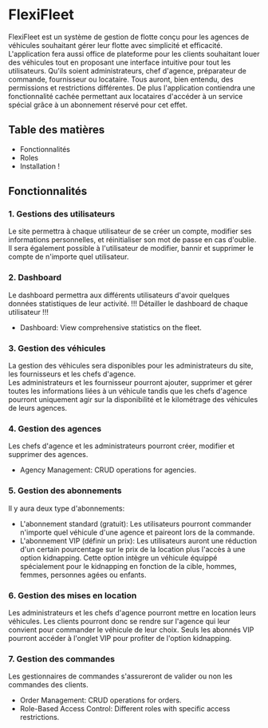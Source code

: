 # **FlexiFleet**

FlexiFleet est un système de gestion de flotte conçu pour les agences de véhicules souhaitant gérer leur flotte avec simplicité et efficacité. L'application fera aussi office de plateforme pour les clients souhaitant louer des véhicules tout en proposant une interface intuitive pour tout les utilisateurs. Qu'ils soient administrateurs, chef d'agence, préparateur de commande, fournisseur ou locataire. Tous auront, bien entendu, des permissions et restrictions différentes. De plus l'application contiendra une fonctionnalité cachée permettant aux locataires d'accéder à un service spécial grâce à un abonnement réservé pour cet effet.

## **Table des matières**
- Fonctionnalités
- Roles
- Installation !

## **Fonctionnalités**

### **1. Gestions des utilisateurs**

Le site permettra à chaque utilisateur de se créer un compte, modifier ses informations personnelles, et réinitialiser son mot de passe en cas d'oublie. Il sera également possible à l'utilisateur de modifier, bannir et supprimer le compte de n'importe quel utilisateur.

### **2. Dashboard**

Le dashboard permettra aux différents utilisateurs d'avoir quelques données statistiques de leur activité.
!!! Détailler le dashboard de chaque utilisateur !!!

- Dashboard: View comprehensive statistics on the fleet.

### **3. Gestion des véhicules**

La gestion des véhicules sera disponibles pour les administrateurs du site, les fournisseurs et les chefs d'agence.  
Les administrateurs et les fournisseur pourront ajouter, supprimer et gérer toutes les informations liées à un véhicule tandis que les chefs d'agence pourront uniquement agir sur la disponibilité et le kilométrage des véhicules de leurs agences.

### **4. Gestion des agences**

Les chefs d'agence et les administrateurs pourront créer, modifier et supprimer des agences.

- Agency Management: CRUD operations for agencies.

### **5. Gestion des abonnements**

Il y aura deux type d'abonnements:

- L'abonnement standard (gratuit): Les utilisateurs pourront commander n'importe quel véhicule d'une agence et paireont lors de la commande.
- L'abonnement VIP (définir un prix): Les utilisateurs auront une réduction d'un certain pourcentage sur le prix de la location plus l'accès à une option kidnapping. Cette option intègre un véhicule équippé spécialement pour le kidnapping en fonction de la cible, hommes, femmes, personnes agées ou enfants.

### **6. Gestion des mises en location**

Les administrateurs et les chefs d'agence pourront mettre en location leurs véhicules. Les clients pourront donc se rendre sur l'agence qui leur convient pour commander le véhicule de leur choix. Seuls les abonnés VIP pourront accéder à l'onglet VIP pour profiter de l'option kidnapping.

### **7. Gestion des commandes**

Les gestionnaires de commandes s'assureront de valider ou non les commandes des clients.
- Order Management: CRUD operations for orders.
- Role-Based Access Control: Different roles with specific access restrictions.
